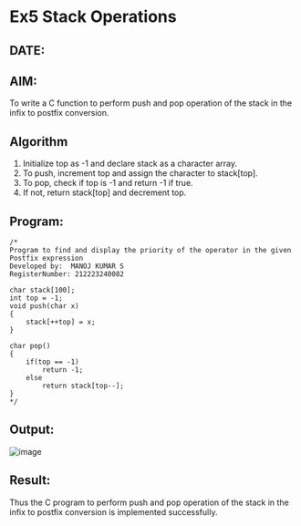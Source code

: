 # Ex5 Stack Operations
## DATE:
## AIM:
To write a C function to perform push and pop operation of the stack in the infix to postfix conversion.

## Algorithm
1. Initialize top as -1 and declare stack as a character array.
2. To push, increment top and assign the character to stack[top].
3. To pop, check if top is -1 and return -1 if true.
4. If not, return stack[top] and decrement top.

## Program:
```
/*
Program to find and display the priority of the operator in the given Postfix expression
Developed by:  MANOJ KUMAR S
RegisterNumber: 212223240082
 
char stack[100]; 
int top = -1; 
void push(char x) 
{ 
    stack[++top] = x; 
} 
 
char pop() 
{ 
    if(top == -1) 
        return -1; 
    else 
        return stack[top--]; 
} 
*/
```

## Output:
![image](https://github.com/user-attachments/assets/eaa49ad7-dc4f-4985-8368-c884d11b93e2)



## Result:
Thus the C program to perform push and pop operation of the stack in the infix to postfix conversion is implemented successfully.
